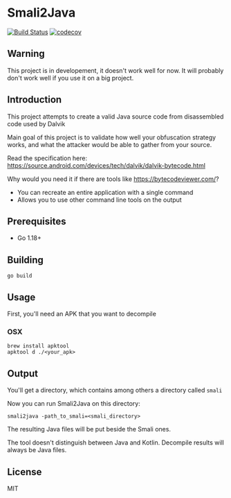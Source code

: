 # Smali2Java
[![Build Status](https://travis-ci.org/AlexeySoshin/smali2java.svg?branch=master)](https://travis-ci.org/AlexeySoshin/smali2java)
[![codecov](https://codecov.io/gh/AlexeySoshin/smali2java/branch/master/graph/badge.svg)](https://codecov.io/gh/AlexeySoshin/smali2java)

## Warning
This project is in developement, it doesn't work well for now. It will probably don't work well if you use it on a big project. 

## Introduction
This project attempts to create a valid Java source code from disassembled code used by Dalvik <br />

Main goal of this project is to validate how well your obfuscation strategy works, and what the attacker would be able to gather from your source.

Read the specification here: https://source.android.com/devices/tech/dalvik/dalvik-bytecode.html

Why would you need it if there are tools like https://bytecodeviewer.com/? <br />
* You can recreate an entire application with a single command
* Allows you to use other command line tools on the output

## Prerequisites
* Go 1.18+

## Building
```
go build
```

## Usage
First, you'll need an APK that you want to decompile <br />

### OSX
```
brew install apktool
apktool d ./<your_apk>
```


## Output
You'll get a directory, which contains among others a directory called `smali`

Now you can run Smali2Java on this directory:
```
smali2java -path_to_smali=<smali_directory>
```

The resulting Java files will be put beside the Smali ones.

The tool doesn't distinguish between Java and Kotlin. Decompile results will always be Java files.

## License
MIT
